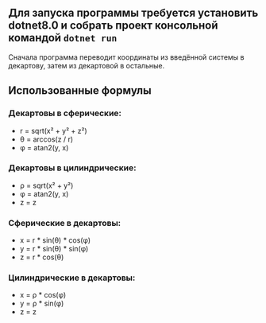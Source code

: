 Для запуска программы требуется установить dotnet8.0 и собрать проект консольной командой `dotnet run`
---
Сначала программа переводит координаты из введённой системы в декартову, затем из декартовой в остальные.

## Использованные формулы

### Декартовы в сферические:

- r = sqrt(x² + y² + z²)
- θ = arccos(z / r)
- φ = atan2(y, x)

### Декартовы в цилиндрические:

- ρ = sqrt(x² + y²)
- φ = atan2(y, x)
- z = z

### Сферические в декартовы:

- x = r * sin(θ) * cos(φ)
- y = r * sin(θ) * sin(φ)
- z = r * cos(θ)

### Цилиндрические в декартовы:

- x = ρ * cos(φ)
- y = ρ * sin(φ)
- z = z